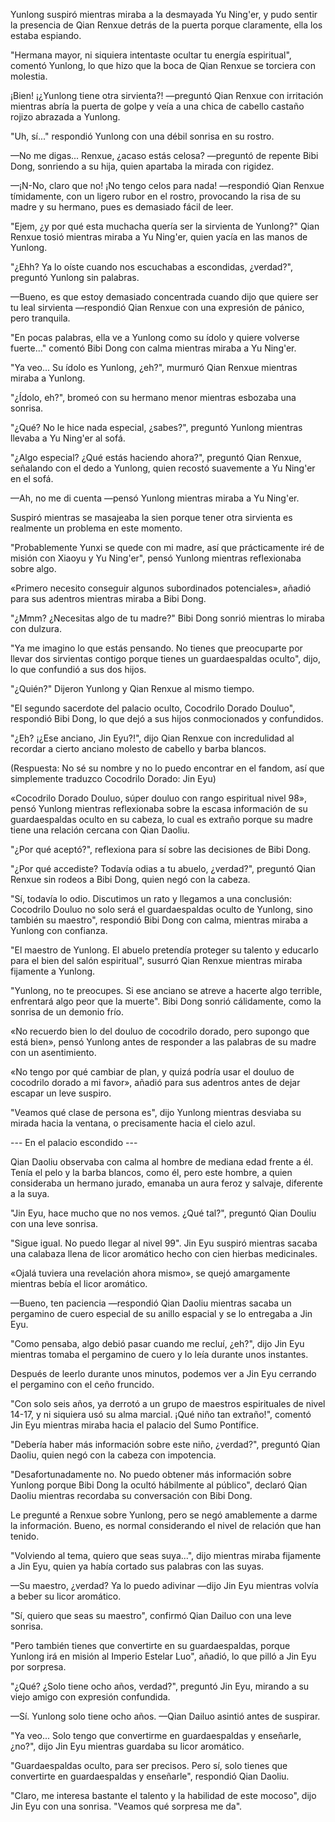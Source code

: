 
Yunlong suspiró mientras miraba a la desmayada Yu Ning'er, y pudo sentir la presencia de Qian Renxue detrás de la puerta porque claramente, ella los estaba espiando.

"Hermana mayor, ni siquiera intentaste ocultar tu energía espiritual", comentó Yunlong, lo que hizo que la boca de Qian Renxue se torciera con molestia.

¡Bien! ¡¿Yunlong tiene otra sirvienta?! —preguntó Qian Renxue con irritación mientras abría la puerta de golpe y veía a una chica de cabello castaño rojizo abrazada a Yunlong.

"Uh, sí..." respondió Yunlong con una débil sonrisa en su rostro.

—No me digas... Renxue, ¿acaso estás celosa? —preguntó de repente Bibi Dong, sonriendo a su hija, quien apartaba la mirada con rigidez.

—¡N-No, claro que no! ¡No tengo celos para nada! —respondió Qian Renxue tímidamente, con un ligero rubor en el rostro, provocando la risa de su madre y su hermano, pues es demasiado fácil de leer.

"Ejem, ¿y por qué esta muchacha quería ser la sirvienta de Yunlong?" Qian Renxue tosió mientras miraba a Yu Ning'er, quien yacía en las manos de Yunlong.

"¿Ehh? Ya lo oíste cuando nos escuchabas a escondidas, ¿verdad?", preguntó Yunlong sin palabras.

—Bueno, es que estoy demasiado concentrada cuando dijo que quiere ser tu leal sirvienta —respondió Qian Renxue con una expresión de pánico, pero tranquila.

"En pocas palabras, ella ve a Yunlong como su ídolo y quiere volverse fuerte..." comentó Bibi Dong con calma mientras miraba a Yu Ning'er.

"Ya veo... Su ídolo es Yunlong, ¿eh?", murmuró Qian Renxue mientras miraba a Yunlong.

"¿Ídolo, eh?", bromeó con su hermano menor mientras esbozaba una sonrisa.

"¿Qué? No le hice nada especial, ¿sabes?", preguntó Yunlong mientras llevaba a Yu Ning'er al sofá.

"¿Algo especial? ¿Qué estás haciendo ahora?", preguntó Qian Renxue, señalando con el dedo a Yunlong, quien recostó suavemente a Yu Ning'er en el sofá.

—Ah, no me di cuenta —pensó Yunlong mientras miraba a Yu Ning'er.

Suspiró mientras se masajeaba la sien porque tener otra sirvienta es realmente un problema en este momento.

"Probablemente Yunxi se quede con mi madre, así que prácticamente iré de misión con Xiaoyu y Yu Ning'er", pensó Yunlong mientras reflexionaba sobre algo.

«Primero necesito conseguir algunos subordinados potenciales», añadió para sus adentros mientras miraba a Bibi Dong.

"¿Mmm? ¿Necesitas algo de tu madre?" Bibi Dong sonrió mientras lo miraba con dulzura.

"Ya me imagino lo que estás pensando. No tienes que preocuparte por llevar dos sirvientas contigo porque tienes un guardaespaldas oculto", dijo, lo que confundió a sus dos hijos.

"¿Quién?" Dijeron Yunlong y Qian Renxue al mismo tiempo.

"El segundo sacerdote del palacio oculto, Cocodrilo Dorado Douluo", respondió Bibi Dong, lo que dejó a sus hijos conmocionados y confundidos.

"¿Eh? ¡¿Ese anciano, Jin Eyu?!", dijo Qian Renxue con incredulidad al recordar a cierto anciano molesto de cabello y barba blancos.

(Respuesta: No sé su nombre y no lo puedo encontrar en el fandom, así que simplemente traduzco Cocodrilo Dorado: Jin Eyu)

«Cocodrilo Dorado Douluo, súper douluo con rango espiritual nivel 98», pensó Yunlong mientras reflexionaba sobre la escasa información de su guardaespaldas oculto en su cabeza, lo cual es extraño porque su madre tiene una relación cercana con Qian Daoliu.

"¿Por qué aceptó?", reflexiona para sí sobre las decisiones de Bibi Dong.

"¿Por qué accediste? Todavía odias a tu abuelo, ¿verdad?", preguntó Qian Renxue sin rodeos a Bibi Dong, quien negó con la cabeza.

"Sí, todavía lo odio. Discutimos un rato y llegamos a una conclusión: Cocodrilo Douluo no solo será el guardaespaldas oculto de Yunlong, sino también su maestro", respondió Bibi Dong con calma, mientras miraba a Yunlong con confianza.

"El maestro de Yunlong. El abuelo pretendía proteger su talento y educarlo para el bien del salón espiritual", susurró Qian Renxue mientras miraba fijamente a Yunlong.

"Yunlong, no te preocupes. Si ese anciano se atreve a hacerte algo terrible, enfrentará algo peor que la muerte". Bibi Dong sonrió cálidamente, como la sonrisa de un demonio frío.

«No recuerdo bien lo del douluo de cocodrilo dorado, pero supongo que está bien», pensó Yunlong antes de responder a las palabras de su madre con un asentimiento.

«No tengo por qué cambiar de plan, y quizá podría usar el douluo de cocodrilo dorado a mi favor», añadió para sus adentros antes de dejar escapar un leve suspiro.

"Veamos qué clase de persona es", dijo Yunlong mientras desviaba su mirada hacia la ventana, o precisamente hacia el cielo azul.

--- En el palacio escondido ---

Qian Daoliu observaba con calma al hombre de mediana edad frente a él. Tenía el pelo y la barba blancos, como él, pero este hombre, a quien consideraba un hermano jurado, emanaba un aura feroz y salvaje, diferente a la suya.

"Jin Eyu, hace mucho que no nos vemos. ¿Qué tal?", preguntó Qian Douliu con una leve sonrisa.

"Sigue igual. No puedo llegar al nivel 99". Jin Eyu suspiró mientras sacaba una calabaza llena de licor aromático hecho con cien hierbas medicinales.

«Ojalá tuviera una revelación ahora mismo», se quejó amargamente mientras bebía el licor aromático.

—Bueno, ten paciencia —respondió Qian Daoliu mientras sacaba un pergamino de cuero especial de su anillo espacial y se lo entregaba a Jin Eyu.

"Como pensaba, algo debió pasar cuando me recluí, ¿eh?", dijo Jin Eyu mientras tomaba el pergamino de cuero y lo leía durante unos instantes.

Después de leerlo durante unos minutos, podemos ver a Jin Eyu cerrando el pergamino con el ceño fruncido.

"Con solo seis años, ya derrotó a un grupo de maestros espirituales de nivel 14-17, y ni siquiera usó su alma marcial. ¡Qué niño tan extraño!", comentó Jin Eyu mientras miraba hacia el palacio del Sumo Pontífice.

"Debería haber más información sobre este niño, ¿verdad?", preguntó Qian Daoliu, quien negó con la cabeza con impotencia.

"Desafortunadamente no. No puedo obtener más información sobre Yunlong porque Bibi Dong la ocultó hábilmente al público", declaró Qian Daoliu mientras recordaba su conversación con Bibi Dong.

Le pregunté a Renxue sobre Yunlong, pero se negó amablemente a darme la información. Bueno, es normal considerando el nivel de relación que han tenido.

"Volviendo al tema, quiero que seas suya...", dijo mientras miraba fijamente a Jin Eyu, quien ya había cortado sus palabras con las suyas.

—Su maestro, ¿verdad? Ya lo puedo adivinar —dijo Jin Eyu mientras volvía a beber su licor aromático.

"Sí, quiero que seas su maestro", confirmó Qian Dailuo con una leve sonrisa.

"Pero también tienes que convertirte en su guardaespaldas, porque Yunlong irá en misión al Imperio Estelar Luo", añadió, lo que pilló a Jin Eyu por sorpresa.

"¿Qué? ¿Solo tiene ocho años, verdad?", preguntó Jin Eyu, mirando a su viejo amigo con expresión confundida.

—Sí. Yunlong solo tiene ocho años. —Qian Dailuo asintió antes de suspirar.

"Ya veo... Solo tengo que convertirme en guardaespaldas y enseñarle, ¿no?", dijo Jin Eyu mientras guardaba su licor aromático.

"Guardaespaldas oculto, para ser precisos. Pero sí, solo tienes que convertirte en guardaespaldas y enseñarle", respondió Qian Daoliu.

"Claro, me interesa bastante el talento y la habilidad de este mocoso", dijo Jin Eyu con una sonrisa. "Veamos qué sorpresa me da".